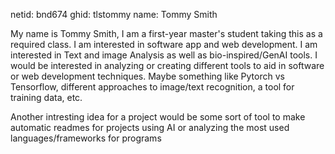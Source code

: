 netid: bnd674
ghid: tlstommy
name: Tommy Smith

My name is Tommy Smith, I am a first-year master's student taking this as a required class. I am interested in software app and web development. I am interested in Text and image Analysis as well as bio-inspired/GenAI tools. I would be interested in analyzing or creating different tools to aid in software or web development techniques. Maybe something like Pytorch vs Tensorflow, different approaches to image/text recognition, a tool for training data, etc.

Another intresting idea for a project would be some sort of tool to make automatic readmes for projects using AI or analyzing the most used languages/frameworks for programs
